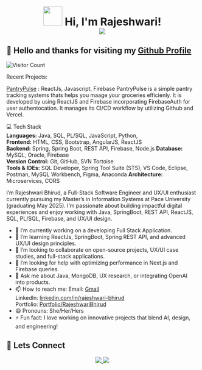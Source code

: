 <h1 align="center">
  <img src="https://media.giphy.com/media/j0HjChGV0J44KrrlGv/giphy.gif" width="50"> 
  Hi, I'm Rajeshwari! <br/> 
  <img src="https://readme-typing-svg.herokuapp.com?font=Fira+Code&pause=1000&color=E44D26&width=600&lines=Software+Engineer+%7C+Full-Stack+Developer;Tech+Enthusiast+%7C+Problem+Solver" />
</h1>

## 👋 Hello and thanks for visiting my [Github Profile](https://github.com/rajeshwarib22)

![Visitor Count](https://hits.seeyoufarm.com/api/count/incr/badge.svg?url=https://github.com/rajeshwarib22&count_bg=%2379C83D&title_bg=%23555555&icon=github&icon_color=%23E7E7E7&title=views&edge_flat=false)




Recent Projects:

[PantryPulse](https://pantry-tracker-system.vercel.app/)  :   ReactJs, Javascript, Firebase
PantryPulse is a simple pantry tracking systems thats helps you maage your groceries efficienly. It is developed by using ReactJS and  Firebase incorporating FirebaseAuth for user authentocation. It manages its CI/CD workflow by utilizing Github and Vercel. 

💻 Tech Stack  
**Languages:** Java, SQL, PL/SQL, JavaScript, Python,   
**Frontend:** HTML, CSS, Bootstrap, AngularJS, ReactJS  
**Backend:** Spring, Spring Boot, REST API, Firebase, Node.js
**Database:** MySQL, Oracle, Firebase  
**Version Control:** Git, GitHub, SVN Tortoise  
**Tools & IDEs:** SQL Developer, Spring Tool Suite (STS), VS Code, Eclipse, Postman, MySQL Workbench, Figma, Anaconda
**Architecture:** Microservices, CORS


I’m Rajeshwari Bhirud, a Full-Stack Software Engineer and UX/UI enthusiast currently pursuing my Master’s in Information Systems at Pace University (graduating May 2025). I’m passionate about building impactful digital experiences and enjoy working with Java, SpringBoot, REST API, ReactJS, SQL, PL/SQL, Firebase, and UX/UI design.

- 🔭 I’m currently working on a developing Full Stack Application.
- 🌱  I’m learning ReactJs, SpringBoot, Spring REST API, and advanced UX/UI design principles.
- 👯 I’m looking to collaborate on open-source projects, UX/UI case studies, and full-stack applications.
- 🤔 I’m looking for help with optimizing performance in Next.js and Firebase queries.
- 💬 Ask me about Java, MongoDB, UX research, or integrating OpenAI into products.
- 📫 How to reach me:
  Email: [Gmail](mailto:bhirudrajeshwari@gmail.com)  
  LinkedIn: [linkedin.com/in/rajeshwari-bhirud](https://www.linkedin.com/in/rajeshwari-bhirud/)  
  Portfolio: [Portfolio/RajeshwariBhirud](https://portfolio-rb-nu.vercel.app/)
- 😄 Pronouns: She/Her/Hers
- ⚡ Fun fact: I love working on innovative projects that blend AI, design, and engineering!




## 🤝 Lets Connect
<p align="center">
  <a href="https://www.linkedin.com/in/rajeshwari-bhirud">
    <img src="https://img.shields.io/badge/-LinkedIn-blue?style=for-the-badge&logo=linkedin&logoColor=white"/>
  </a>
  <a href="https://github.com/rajeshwari-bhirud">
    <img src="https://img.shields.io/badge/-GitHub-black?style=for-the-badge&logo=github&logoColor=white"/>
  </a>
</p>



